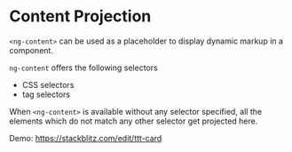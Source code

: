 # Content Projection

`<ng-content>` can be used as a placeholder to display dynamic markup in a component.

`ng-content` offers the following selectors

* CSS selectors
* tag selectors

When `<ng-content>` is available without any selector specified, all the elements which do not match any other selector get projected here.

Demo: https://stackblitz.com/edit/ttt-card
